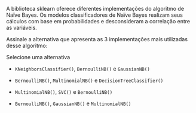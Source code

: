 A biblioteca sklearn oferece diferentes implementações do algoritmo de Naïve Bayes. Os modelos classificadores de Naïve Bayes realizam seus cálculos com base em probabilidades e desconsideram a correlação entre as variáveis.

Assinale a alternativa que apresenta as 3 implementações mais utilizadas desse algoritmo:

Selecione uma alternativa

-   `KNeighborsClassifier()`, `BernoulliNB()` e `GaussianNB()`
    
-   `BernoulliNB()`, `MultinomialNB()` e `DecisionTreeClassifier()`
    
-   `MultinomialNB()`, `SVC()` e `BernoulliNB()`
    
-   `BernoulliNB()`, `GaussianNB()` e `MultinomialNB()`